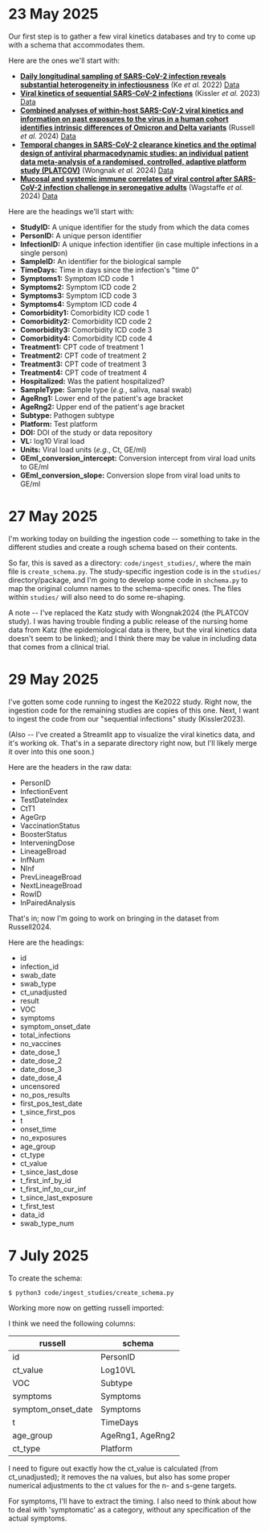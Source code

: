 # 23 May 2025
Our first step is to gather a few viral kinetics databases and try to come up with a schema that accommodates them. 

Here are the ones we'll start with: 

- [**Daily longitudinal sampling of SARS-CoV-2 infection reveals substantial heterogeneity in infectiousness**](https://www.nature.com/articles/s41564-022-01105-z) (Ke *et al.* 2022) [Data](https://static-content.springer.com/esm/art%3A10.1038%2Fs41564-022-01105-z/MediaObjects/41564_2022_1105_MOESM4_ESM.xlsx)
- [**Viral kinetics of sequential SARS-CoV-2 infections**](https://www.nature.com/articles/s41467-023-41941-z) (Kissler *et al.* 2023) [Data](https://github.com/skissler/Ct_SequentialInfections/blob/main/data/ct_dat_refined.csv)
- [**Combined analyses of within-host SARS-CoV-2 viral kinetics and information on past exposures to the virus in a human cohort identifies intrinsic differences of Omicron and Delta variants**](https://journals.plos.org/plosbiology/article?id=10.1371/journal.pbio.3002463) (Russell *et al.* 2024) [Data](https://github.com/thimotei/legacy_ct_modelling/tree/main/data_inference)
- [**Temporal changes in SARS-CoV-2 clearance kinetics and the optimal design of antiviral pharmacodynamic studies: an individual patient data meta-analysis of a randomised, controlled, adaptive platform study (PLATCOV)**](https://www.thelancet.com/journals/laninf/article/PIIS1473-3099(24)00183-X/fulltext) (Wongnak *et al.* 2024) [Data](https://github.com/jwatowatson/Determinants-viral-clearance)
- [**Mucosal and systemic immune correlates of viral control after SARS-CoV-2 infection challenge in seronegative adults**](https://www.science.org/doi/10.1126/sciimmunol.adj9285) (Wagstaffe *et al.* 2024) [Data](https://www.science.org/doi/suppl/10.1126/sciimmunol.adj9285/suppl_file/sciimmunol.adj9285_data_file_s1.zip)

Here are the headings we'll start with: 

- **StudyID:** A unique identifier for the study from which the data comes
- **PersonID:** A unique person identifier
- **InfectionID:** A unique infection identifier (in case multiple infections in a single person)
- **SampleID:** An identifier for the biological sample 
- **TimeDays:** Time in days since the infection's "time 0" 
- **Symptoms1:** Symptom ICD code 1
- **Symptoms2:** Symptom ICD code 2
- **Symptoms3:** Symptom ICD code 3
- **Symptoms4:** Symptom ICD code 4
- **Comorbidity1:** Comorbidity ICD code 1
- **Comorbidity2:** Comorbidity ICD code 2
- **Comorbidity3:** Comorbidity ICD code 3
- **Comorbidity4:** Comorbidity ICD code 4
- **Treatment1:** CPT code of treatment 1
- **Treatment2:** CPT code of treatment 2
- **Treatment3:** CPT code of treatment 3
- **Treatment4:** CPT code of treatment 4
- **Hospitalized:** Was the patient hospitalized? 
- **SampleType:** Sample type (*e.g.*, saliva, nasal swab)
- **AgeRng1:** Lower end of the patient's age bracket
- **AgeRng2:** Upper end of the patient's age bracket
- **Subtype:** Pathogen subtype 
- **Platform:** Test platform
- **DOI:** DOI of the study or data repository 
- **VL:** log10 Viral load 
- **Units:** Viral load units (*e.g.*, Ct, GE/ml)
- **GEml_conversion_intercept:** Conversion intercept from viral load units to GE/ml
- **GEml_conversion_slope:** Conversion slope from viral load units to GE/ml


# 27 May 2025

I'm working today on building the ingestion code -- something to take in the different studies and create a rough schema based on their contents. 

So far, this is saved as a directory: `code/ingest_studies/`, where the main file is `create_schema.py`. The study-specific ingestion code is in the `studies/` directory/package, and I'm going to develop some code in `shchema.py` to map the original column names to the schema-specific ones. The files within `studies/` will also need to do some re-shaping. 

A note -- I've replaced the Katz study with Wongnak2024 (the PLATCOV study). I was having trouble finding a public release of the nursing home data from Katz (the epidemiological data is there, but the viral kinetics data doesn't seem to be linked); and I think there may be value in including data that comes from a clinical trial. 

# 29 May 2025 

I've gotten some code running to ingest the Ke2022 study. Right now, the ingestion code for the remaining studies are copies of this one. Next, I want to ingest the code from our "sequential infections" study (Kissler2023). 

(Also -- I've created a Streamlit app to visualize the viral kinetics data, and it's working ok. That's in a separate directory right now, but I'll likely merge it over into this one soon.) 

Here are the headers in the raw data: 

- PersonID
- InfectionEvent
- TestDateIndex
- CtT1
- AgeGrp
- VaccinationStatus
- BoosterStatus
- InterveningDose
- LineageBroad
- InfNum
- NInf
- PrevLineageBroad
- NextLineageBroad
- RowID
- InPairedAnalysis

That's in; now I'm going to work on bringing in the dataset from Russell2024. 

Here are the headings: 

- id
- infection_id
- swab_date
- swab_type
- ct_unadjusted
- result
- VOC
- symptoms
- symptom_onset_date
- total_infections
- no_vaccines
- date_dose_1
- date_dose_2
- date_dose_3
- date_dose_4
- uncensored
- no_pos_results
- first_pos_test_date
- t_since_first_pos
- t
- onset_time
- no_exposures
- age_group
- ct_type
- ct_value
- t_since_last_dose
- t_first_inf_by_id
- t_first_inf_to_cur_inf
- t_since_last_exposure
- t_first_test
- data_id
- swab_type_num


# 7 July 2025

To create the schema: 

`$ python3 code/ingest_studies/create_schema.py`


Working more now on getting russell imported: 

I think we need the following columns: 


| russell              | schema            |
|----------------------|-------------------|
| id                   | PersonID          |
| ct_value             | Log10VL           |
| VOC                  | Subtype           |
| symptoms             | Symptoms          |
| symptom_onset_date   | Symptoms          |
| t                    | TimeDays          |
| age_group            | AgeRng1, AgeRng2  |
| ct_type              | Platform          |

I need to figure out exactly how the ct_value is calculated (from ct_unadjusted); it removes the na values, but also has some proper numerical adjustments to the ct values for the n- and s-gene targets. 

For symptoms, I'll have to extract the timing. I also need to think about how to deal with 'symptomatic' as a category, without any specification of the actual symptoms. 






